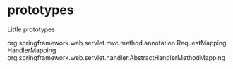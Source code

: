 prototypes
==========

Little prototypes


org.springframework.web.servlet.mvc.method.annotation.RequestMappingHandlerMapping
org.springframework.web.servlet.handler.AbstractHandlerMethodMapping
